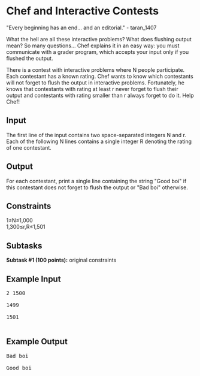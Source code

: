# Chef and Interactive Contests

"Every beginning has an end… and an editorial." - taran_1407<br />

What the hell are all these interactive problems? What does flushing output mean? So many questions… Chef explains it in an easy way: you must communicate with a grader program, which accepts your input only if you flushed the output.<br />

There is a contest with interactive problems where N people participate. Each contestant has a known rating. Chef wants to know which contestants will not forget to flush the output in interactive problems. Fortunately, he knows that contestants with rating at least r never forget to flush their output and contestants with rating smaller than r always forget to do it. Help Chef!<br />

## Input
The first line of the input contains two space-separated integers N and r.<br />
Each of the following N lines contains a single integer R denoting the rating of one contestant.<br />

## Output
For each contestant, print a single line containing the string "Good boi" if this contestant does not forget to flush the output or "Bad boi" otherwise.<br />

## Constraints
1≤N≤1,000<br />
1,300≤r,R≤1,501<br />

## Subtasks
<b>Subtask #1 (100 points):</b> original constraints<br />

## Example Input
<pre>
2 1500<br />
1499<br />
1501<br />
</pre>

## Example Output
<pre>
Bad boi<br />
Good boi<br />
</pre>
